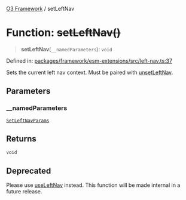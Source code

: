 [O3 Framework](../API.md) / setLeftNav

# Function: ~~setLeftNav()~~

> **setLeftNav**(`__namedParameters`): `void`

Defined in: [packages/framework/esm-extensions/src/left-nav.ts:37](https://github.com/UjjawalPrabhat/openmrs-esm-core/blob/main/packages/framework/esm-extensions/src/left-nav.ts#L37)

Sets the current left nav context. Must be paired with [unsetLeftNav](unsetLeftNav.md).

## Parameters

### \_\_namedParameters

[`SetLeftNavParams`](../interfaces/SetLeftNavParams.md)

## Returns

`void`

## Deprecated

Please use [useLeftNav](useLeftNav.md) instead. This function will be made internal in a future release.
